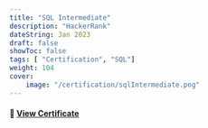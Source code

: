 ```yaml
---
title: "SQL Intermediate"
description: "HackerRank"
dateString: Jan 2023
draft: false
showToc: false
tags: [ "Certification", "SQL"]
weight: 104
cover:
    image: "/certification/sqlIntermediate.png"
---
```


#### 🔗 [View Certificate](https://www.hackerrank.com/certificates/81edf64eae3d)


